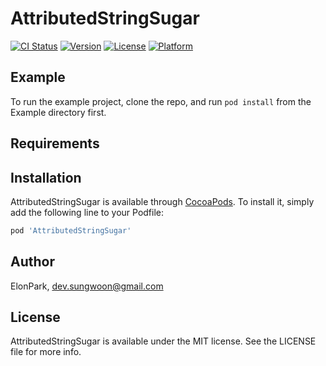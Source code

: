 # AttributedStringSugar

[![CI Status](https://img.shields.io/travis/ElonPark/AttributedStringSugar.svg?style=flat)](https://travis-ci.org/ElonPark/AttributedStringSugar)
[![Version](https://img.shields.io/cocoapods/v/AttributedStringSugar.svg?style=flat)](https://cocoapods.org/pods/AttributedStringSugar)
[![License](https://img.shields.io/cocoapods/l/AttributedStringSugar.svg?style=flat)](https://cocoapods.org/pods/AttributedStringSugar)
[![Platform](https://img.shields.io/cocoapods/p/AttributedStringSugar.svg?style=flat)](https://cocoapods.org/pods/AttributedStringSugar)

## Example

To run the example project, clone the repo, and run `pod install` from the Example directory first.

## Requirements

## Installation

AttributedStringSugar is available through [CocoaPods](https://cocoapods.org). To install
it, simply add the following line to your Podfile:

```ruby
pod 'AttributedStringSugar'
```

## Author

ElonPark, dev.sungwoon@gmail.com

## License

AttributedStringSugar is available under the MIT license. See the LICENSE file for more info.

